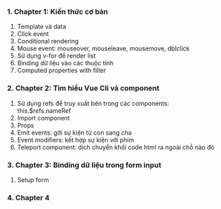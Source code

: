 ### 1. Chapter 1: Kiến thức cơ bản
1. Template và data
2. Click event
3. Conditional rendering
4. Mouse event: mouseover, mouseleave, mousemove, dblclick
5. Sử dụng v-for để render list
6. Binding dữ liệu vào các thuộc tính
7. Computed properties with filter
### 2. Chapter 2: Tìm hiểu Vue Cli và component
1. Sử dụng refs để truy xuất bên trong các components: this.$refs.nameRef
2. Import component 
3. Props
4. Emit events: gởi sự kiện từ con sang cha
5. Event modifiers: kết hợp sự kiện với phím
6. Teleport component: dịch chuyển khối code html ra ngoài chỗ nào đó
### 3. Chapter 3: Binding dữ liệu trong form input
1. Setup form
### 4. Chapter 4
